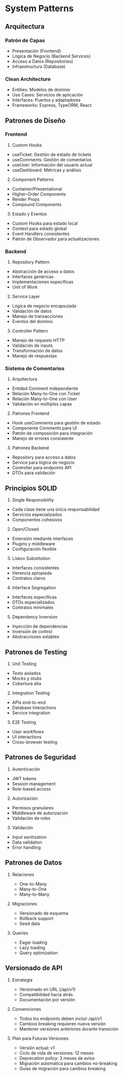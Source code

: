 # System Patterns

## Arquitectura

### Patrón de Capas

- Presentación (Frontend)
- Lógica de Negocio (Backend Services)
- Acceso a Datos (Repositories)
- Infraestructura (Database)

### Clean Architecture

- Entities: Modelos de dominio
- Use Cases: Servicios de aplicación
- Interfaces: Puertos y adaptadores
- Frameworks: Express, TypeORM, React

## Patrones de Diseño

### Frontend

1. Custom Hooks

- useTicket: Gestión de estado de tickets
- useComments: Gestión de comentarios
- useUser: Información del usuario actual
- useDashboard: Métricas y análisis

2. Component Patterns

- Container/Presentational
- Higher-Order Components
- Render Props
- Compound Components

3. Estado y Eventos

- Custom Hooks para estado local
- Context para estado global
- Event Handlers consistentes
- Patrón de Observador para actualizaciones

### Backend

1. Repository Pattern

- Abstracción de acceso a datos
- Interfaces genéricas
- Implementaciones específicas
- Unit of Work

2. Service Layer

- Lógica de negocio encapsulada
- Validación de datos
- Manejo de transacciones
- Eventos del dominio

3. Controller Pattern

- Manejo de requests HTTP
- Validación de inputs
- Transformación de datos
- Manejo de respuestas

### Sistema de Comentarios

1. Arquitectura

- Entidad Comment independiente
- Relación Many-to-One con Ticket
- Relación Many-to-One con User
- Validación en múltiples capas

2. Patrones Frontend

- Hook useComments para gestión de estado
- Componente Comments para UI
- Patrón de composición para integración
- Manejo de errores consistente

3. Patrones Backend

- Repository para acceso a datos
- Service para lógica de negocio
- Controller para endpoints API
- DTOs para validación

## Principios SOLID

1. Single Responsibility

- Cada clase tiene una única responsabilidad
- Servicios especializados
- Componentes cohesivos

2. Open/Closed

- Extensión mediante interfaces
- Plugins y middleware
- Configuración flexible

3. Liskov Substitution

- Interfaces consistentes
- Herencia apropiada
- Contratos claros

4. Interface Segregation

- Interfaces específicas
- DTOs especializados
- Contratos minimales

5. Dependency Inversion

- Inyección de dependencias
- Inversión de control
- Abstracciones estables

## Patrones de Testing

1. Unit Testing

- Tests aislados
- Mocks y stubs
- Cobertura alta

2. Integration Testing

- APIs end-to-end
- Database interactions
- Service integration

3. E2E Testing

- User workflows
- UI interactions
- Cross-browser testing

## Patrones de Seguridad

1. Autenticación

- JWT tokens
- Session management
- Role-based access

2. Autorización

- Permisos granulares
- Middleware de autorización
- Validación de roles

3. Validación

- Input sanitization
- Data validation
- Error handling

## Patrones de Datos

1. Relaciones

   - One-to-Many
   - Many-to-One
   - Many-to-Many

2. Migraciones

   - Versionado de esquema
   - Rollback support
   - Seed data

3. Queries

   - Eager loading
   - Lazy loading
   - Query optimization

## Versionado de API

1. Estrategia

   - Versionado en URL (/api/v1)
   - Compatibilidad hacia atrás
   - Documentación por versión

2. Convenciones

   - Todos los endpoints deben incluir /api/v1
   - Cambios breaking requieren nueva versión
   - Mantener versiones anteriores durante transición

3. Plan para Futuras Versiones

   - Versión actual: v1
   - Ciclo de vida de versiones: 12 meses
   - Deprecation policy: 3 meses de aviso
   - Migración automática para cambios no-breaking
   - Guías de migración para cambios breaking
